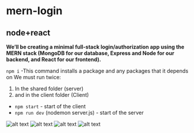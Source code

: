 # mern-login
## node+react


**We’ll be creating a minimal full-stack login/authorization app using the MERN stack (MongoDB for our database, Express and Node for our backend, and React for our frontend).**

`npm i` -This command installs a package and any packages that it depends on
We must run twice:

1. In the shared folder (server) 
2. and in the client folder (Client)

- `npm start` - start of the client
- `npm run dev` (nodemon server.js) - start of the server

![alt text](https://github.com/yair-roshal/mern-login/blob/master/0%20img%20readme%20github/2022-01-09_143104.png?raw=true)
![alt text](https://github.com/yair-roshal/mern-login/blob/master/0%20img%20readme%20github/2022-01-09_143203.png?raw=true)
![alt text](https://github.com/yair-roshal/mern-login/blob/master/0%20img%20readme%20github/2022-01-09_143211.png?raw=true)
![alt text](https://github.com/yair-roshal/mern-login/blob/master/0%20img%20readme%20github/2022-01-09_143243.png?raw=true)

 
